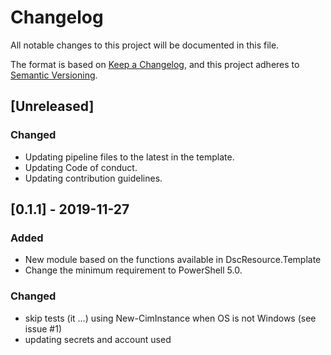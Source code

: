 # Changelog

All notable changes to this project will be documented in this file.

The format is based on [Keep a Changelog](https://keepachangelog.com/en/1.0.0/),
and this project adheres to [Semantic Versioning](https://semver.org/spec/v2.0.0.html).

## [Unreleased]

### Changed

- Updating pipeline files to the latest in the template.
- Updating Code of conduct.
- Updating contribution guidelines.

## [0.1.1] - 2019-11-27

### Added

- New module based on the functions available in DscResource.Template
- Change the minimum requirement to PowerShell 5.0.

### Changed

- skip tests (it ...) using New-CimInstance when OS is not Windows (see issue #1)
- updating secrets and account used
